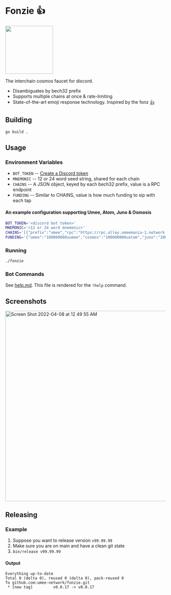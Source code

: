 # Fonzie 👍 
<img width=150 src="https://c.tenor.com/VOblnhsOkY4AAAAd/thumbs-up-smug.gif">

The interchain cosmos faucet for discord.

* Disambiguates by bech32 prefix
* Supports multiple chains at once & rate-limiting
* State-of-the-art emoji response technology. Inspired by the fonz [👍](https://en.wikipedia.org/wiki/Fonzie)

## Building
```bash
go build .
```

## Usage

### Environment Variables

* `BOT_TOKEN` -- [Create a Discord token](https://github.com/reactiflux/discord-irc/wiki/Creating-a-discord-bot-&-getting-a-token)
* `MNEMONIC`  -- 12 or 24 word seed string, shared for each chain
* `CHAINS`    -- A JSON object, keyed by each bech32 prefix, value is a RPC endpoint
* `FUNDING`   -- Similar to CHAINS, value is how much funding to sip with each tap

#### An example configuration supporting Umee, Atom, Juno & Osmosis

```bash
BOT_TOKEN='<discord bot token>'
MNEMONIC='<12 or 24 word mnemonic>'
CHAINS='[{"prefix":"umee","rpc":"https://rpc.alley.umeemania-1.network.umee.cc:443"},{"prefix":"cosmos","rpc":"https://rpc.flash.gaia-umeemania-1.network.umee.cc:443"},{"prefix":"juno","rpc":"https://rpc.section.juno-umeemania-1.network.umee.cc:443"},{"prefix":"osmo","rpc":"https://rpc.wall.osmosis-umeemania-1.network.umee.cc:443"}]'
FUNDING='{"umee":"100000000uumee","cosmos":"100000000uatom","juno":"100000000ujuno","osmo":"100000000uosmo"}'
```

### Running

```bash
./fonzie
```

### Bot Commands

See [help.md](help.md).  This file is rendered for the `!help` command.

## Screenshots

<img width="596" alt="Screen Shot 2022-04-08 at 12 49 55 AM" src="https://user-images.githubusercontent.com/42952/162380395-81da39af-f88c-4579-a02a-3188a886be90.png">

## Releasing

### Example
1. Suppose you want to release version `v99.99.99`
2. Make sure you are on main and have a clean git state
3. `bin/release v99.99.99`

#### Output
```
Everything up-to-date
Total 0 (delta 0), reused 0 (delta 0), pack-reused 0
To github.com:umee-network/fonzie.git
 * [new tag]         v0.0.17 -> v0.0.17
```
